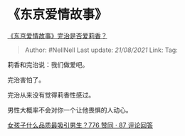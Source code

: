 # 《东京爱情故事》
[《东京爱情故事》完治是否爱莉香？](https://www.zhihu.com/question/57097127/answer/1814824756)

> Author: #NellNell
> Last update: *21/08/2021*
> Link:
> Tag:

莉香和完治说：我们做爱吧。

完治害怕了。

完治从来没有觉得莉香性感过。

男性大概率不会对你一个让他畏惧的人动心。

[女孩子什么品质最吸引男生？776 赞同 · 87 评论回答](https://www.zhihu.com/question/313462176/answer/1750706419)
